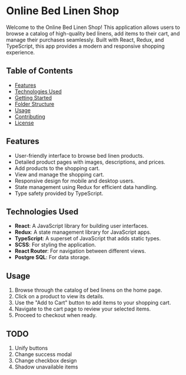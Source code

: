 # Online Bed Linen Shop

Welcome to the Online Bed Linen Shop! This application allows users to browse a catalog of high-quality bed linens, add items to their cart, and manage their purchases seamlessly. Built with React, Redux, and TypeScript, this app provides a modern and responsive shopping experience.

## Table of Contents

- [Features](#features)
- [Technologies Used](#technologies-used)
- [Getting Started](#getting-started)
- [Folder Structure](#folder-structure)
- [Usage](#usage)
- [Contributing](#contributing)
- [License](#license)

## Features

- User-friendly interface to browse bed linen products.
- Detailed product pages with images, descriptions, and prices.
- Add products to the shopping cart.
- View and manage the shopping cart.
- Responsive design for mobile and desktop users.
- State management using Redux for efficient data handling.
- Type safety provided by TypeScript.

## Technologies Used

- **React**: A JavaScript library for building user interfaces.
- **Redux**: A state management library for JavaScript apps.
- **TypeScript**: A superset of JavaScript that adds static types.
- **SCSS**: For styling the application.
- **React Router**: For navigation between different views.
- **Postgre SQL**: For data storage.

## Usage

1. Browse through the catalog of bed linens on the home page.
2. Click on a product to view its details.
3. Use the "Add to Cart" button to add items to your shopping cart.
4. Navigate to the cart page to review your selected items.
5. Proceed to checkout when ready.

## TODO

1. Unify buttons
2. Change success modal
3. Change checkbox design
4. Shadow unavailable items
